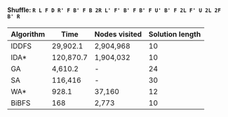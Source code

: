 #### Shuffle: `R L F D R' F B' F B 2R L' F' B' F B' F U' B' F 2L F' U 2L 2F B' R`
| Algorithm | Time | Nodes visited | Solution length |
| ----- | ----- | ----- | ----- |
| IDDFS | 29,902.1 | 2,904,968 | 10 |
| IDA* | 120,870.7 | 1,904,032 | 10 |
| GA | 4,610.2 | - | 24 |
| SA | 116,416 | - | 30 |
| WA* | 928.1 | 37,160 | 12 |
| BiBFS | 168 | 2,773 | 10 |